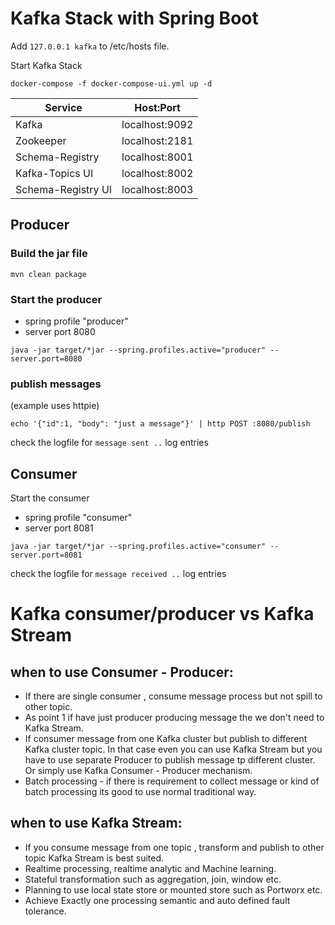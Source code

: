 # Kafka Stack with Spring Boot

Add `127.0.0.1 kafka` to /etc/hosts file. 

Start Kafka Stack
```
docker-compose -f docker-compose-ui.yml up -d
```

|  Service | Host:Port  | 
|---|---|
| Kafka  | localhost:9092  |
| Zookeeper | localhost:2181  |
| Schema-Registry  | localhost:8001  |
| Kafka-Topics UI  | localhost:8002  |
| Schema-Registry UI  | localhost:8003  |

## Producer

### Build the jar file

```
mvn clean package
```

### Start the producer 

* spring profile "producer"
* server port 8080

```
java -jar target/*jar --spring.profiles.active="producer" --server.port=8080
```

### publish messages 


(example uses httpie)
```
echo '{"id":1, "body": "just a message"}' | http POST :8080/publish
```
check the logfile for `message sent ..` log entries

## Consumer

Start the consumer 

* spring profile "consumer"
* server port 8081

```
java -jar target/*jar --spring.profiles.active="consumer" --server.port=8081
```

check the logfile for `message received ..` log entries

# Kafka consumer/producer vs Kafka Stream 

## when to use Consumer - Producer:

* If there are single consumer , consume message process but not spill to other topic.
* As point 1 if have just producer producing message the we don't need to Kafka Stream.
* If consumer message from one Kafka cluster but publish to different Kafka cluster topic. In that case even you can use Kafka Stream but you have to use separate Producer to publish message tp different cluster. Or simply use Kafka Consumer - Producer mechanism.
* Batch processing - if there is requirement to collect message or kind of batch processing its good to use normal traditional way.

## when to use Kafka Stream:

* If you consume message from one topic , transform and publish to other topic Kafka Stream is best suited.
* Realtime processing, realtime analytic and Machine learning.
* Stateful transformation such as aggregation, join, window etc.
* Planning to use local state store or mounted store such as Portworx etc.
* Achieve Exactly one processing semantic and auto defined fault tolerance.










